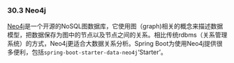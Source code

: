 ### 30.3 Neo4j

[Neo4j](http://neo4j.com/)是一个开源的NoSQL图数据库，它使用图（graph)相关的概念来描述数据模型，把数据保存为图中的节点以及节点之间的关系。相比传统rdbms（关系管理系统）的方式，Neo4j更适合大数据关系分析。Spring Boot为使用Neo4j提供很多便利，包括`spring-boot-starter-data-neo4j`‘Starter’。
